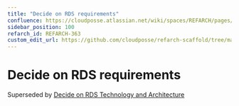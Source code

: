 ```yaml
---
title: "Decide on RDS requirements"
confluence: https://cloudposse.atlassian.net/wiki/spaces/REFARCH/pages/1173520412/REFARCH-363+-+Decide+on+RDS+requirements
sidebar_position: 100
refarch_id: REFARCH-363
custom_edit_url: https://github.com/cloudposse/refarch-scaffold/tree/main/docs/docs/fundamentals/design-decisions/archived-decisions/decide-on-rds-requirements.md
---
```


# Decide on RDS requirements
Superseded by [Decide on RDS Technology and Architecture](/reference-architecture/fundamentals/design-decisions/foundational-application-dependencies/decide-on-rds-technology-and-architecture)


